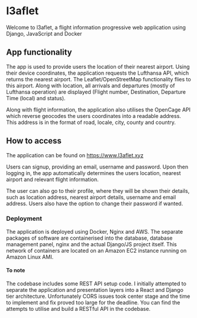 # l3aflet
Welcome to l3aflet, a flight information progressive web application using Django, JavaScript and Docker

## App functionality
The app is used to provide users the location of their nearest airport. Using their device coordinates, the application requests 
the Lufthansa API, which returns the nearest airport. The Leaflet/OpenStreetMap functionality flies to this airport. Along with location,
all arrivals and departures (mostly of Lufthansa operation) are displayed (Flight number, Destination, Departure Time (local) and status).

Along with flight information, the application also utilises the OpenCage API which reverse geocodes the users coordinates into a
readable address. This address is in the format of road, locale, city, county and country.

## How to access
The application can be found on https://www.l3aflet.xyz

Users can signup, providing an email, username and password. Upon then logging in, the app automatically determines the users location, 
nearest airport and relevant flight information.

The user can also go to their profile, where they will be shown their details, such as location address, nearest airport details, 
username and email address. Users also have the option to change their password if wanted.

### Deployment
The application is deployed using Docker, Nginx and AWS. The separate packages of software are containerised into the database, database
management panel, nginx and the actual Django/JS project itself. This network of containers are located on an Amazon EC2 instance running
on Amazon Linux AMI.

#### To note
The codebase includes some REST API setup code. I initially attempted to separate the application and presentation layers into a React
and Django tier architecture. Unfortunately CORS issues took center stage and the time to implement and fix proved too large for the deadline. 
You can find the attempts to utilise and build a RESTful API in the codebase.
